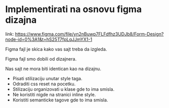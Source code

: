 # Implementirati na osnovu figma dizajna

link:  https://www.figma.com/file/yn2nBuwp7FLFdfhz3UDJb8/Form-Design?node-id=0%3A1&t=hS25T7fpLqJJmYX1-1

Figma fajl je skica kako vas sajt treba da izgleda.

Figma fajl smo dobili od dizajnera.

Nas sajt ne mora biti identican kao na dizajnu.


* Pisati stilizaciju unutar style taga.
* Odraditi css reset na pocetku.
* Stilizaciju organizovati u klase gde to ima smisla.
* Ne koristiti nigde na stranici inline style.
* Koristiti semanticke tagove gde to ima smisla.

